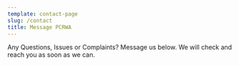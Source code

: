 ```yaml
---
template: contact-page
slug: /contact
title: Message PCRWA
---
```

Any Questions, Issues or Complaints? Message us below. We will check and reach you as soon as we can.